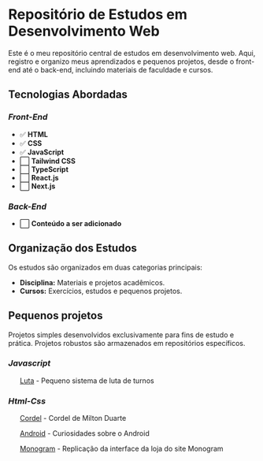 <h1>Repositório de Estudos em Desenvolvimento Web</h1> 

<div>
  <p> Este é o meu repositório central de estudos em desenvolvimento web. Aqui, registro e organizo meus aprendizados e pequenos projetos, desde o front-end até o back-end, incluindo materiais de faculdade e cursos. </p>
</div>

<h2>Tecnologias Abordadas</h2>

<div>
  <h3><i>Front-End</i></h3> 
  
  <div>
    <ul> 
      <li>✅ <strong>HTML</strong></li>
      <li>✅ <strong>CSS</strong></li>
      <li>✅ <strong>JavaScript</strong></li>
      <li>⬜ <strong>Tailwind CSS</strong></li>
      <li>⬜ <strong>TypeScript</strong></li>
      <li>⬜ <strong>React.js</strong></li>
      <li>⬜ <strong>Next.js</strong></li>
    </ul>
  </div>
  
  <h3><i>Back-End</i></h3> 
  
  <div>
    <ul>
      <li>⬜ <strong>Conteúdo a ser adicionado</strong></li>
    </ul>
  </div>
</div>

<h2> Organização dos Estudos</h2>

<div>
  <p>Os estudos são organizados em duas categorias principais:</p>
  <ul>
    <li><strong>Disciplina:</strong> Materiais e projetos acadêmicos.</li>
    <li><strong>Cursos:</strong> Exercícios, estudos e pequenos projetos.</li>
  </ul>
</div>

<h2>Pequenos projetos</h2>
<p>Projetos simples desenvolvidos exclusivamente para fins de estudo e prática. Projetos robustos são armazenados em repositórios específicos.</p>
<div>
  <h3><i>Javascript</i></h3>
  <ul>
    <p><a href="https://gustaa13.github.io/Web/Javascript/b7web/projetos/luta/index.html" target="_blank">Luta</a> - Pequeno sistema de luta de turnos</p>
  </ul>  
</div>

<div>
  <h3><i>Html-Css</i></h3>
  <ul>
    <p><a href="https://gustaa13.github.io/Web/Html-css/guanabara/projetos/projeto02/index.html" target="_blank">Cordel</a> - Cordel de Milton Duarte</p>
    <p><a href="https://gustaa13.github.io/Web/Html-css/guanabara/projetos/projeto01/android.html" target="_blank">Android</a> - Curiosidades sobre o Android</p>
    <p><a href="https://gustaa13.github.io/Web/Html-css/web1/prova01/shop.html" target="_blank">Monogram</a> - Replicação da interface da loja do site Monogram</p>
  </ul>
</div>


